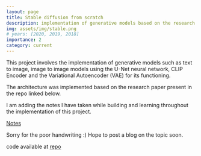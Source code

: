 ```yaml
---
layout: page
title: Stable diffusion from scratch
description: implementation of generative models based on the research paper 
img: assets/img/stable.png
# years: [2020, 2019, 2018]
importance: 2
category: current
---
```


This project involves the implementation of generative models such as text to image, image to image models using the U-Net neural network,
CLIP Encoder and the Variational Autoencoder (VAE) for its functioning.

The architecture was implemented based on the research paper present in the repo linked below.

I am adding the notes I have taken while building and learning throughout the implementation of this project.

<a href="assets/pdf/diffusionmodels.pdf"> Notes</a>

Sorry for the poor handwriting :)
Hope to post a blog on the topic soon.

code available at <a href="https://github.com/malharinamdar/luxis">repo</a>
